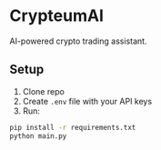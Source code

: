 # CrypteumAI

AI-powered crypto trading assistant.

## Setup
1. Clone repo
2. Create `.env` file with your API keys
3. Run:
```bash
pip install -r requirements.txt
python main.py
```
